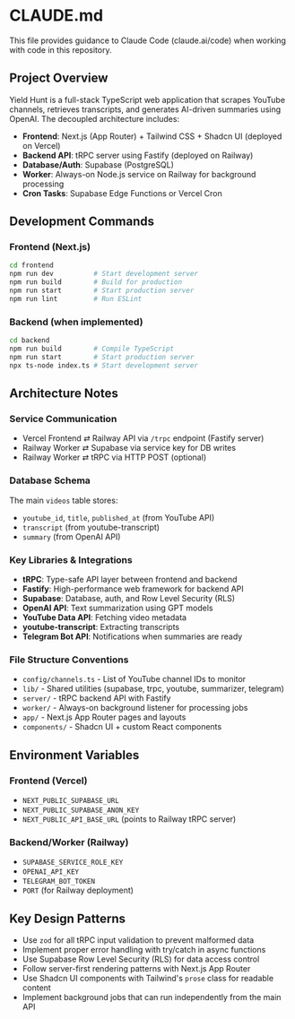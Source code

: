 # CLAUDE.md

This file provides guidance to Claude Code (claude.ai/code) when working with code in this repository.

## Project Overview

Yield Hunt is a full-stack TypeScript web application that scrapes YouTube channels, retrieves transcripts, and generates AI-driven summaries using OpenAI. The decoupled architecture includes:

- **Frontend**: Next.js (App Router) + Tailwind CSS + Shadcn UI (deployed on Vercel)
- **Backend API**: tRPC server using Fastify (deployed on Railway)  
- **Database/Auth**: Supabase (PostgreSQL)
- **Worker**: Always-on Node.js service on Railway for background processing
- **Cron Tasks**: Supabase Edge Functions or Vercel Cron

## Development Commands

### Frontend (Next.js)
```bash
cd frontend
npm run dev          # Start development server
npm run build        # Build for production
npm run start        # Start production server
npm run lint         # Run ESLint
```

### Backend (when implemented)
```bash
cd backend
npm run build        # Compile TypeScript
npm run start        # Start production server
npx ts-node index.ts # Start development server
```

## Architecture Notes

### Service Communication
- Vercel Frontend ⇄ Railway API via `/trpc` endpoint (Fastify server)
- Railway Worker ⇄ Supabase via service key for DB writes
- Railway Worker ⇄ tRPC via HTTP POST (optional)

### Database Schema
The main `videos` table stores:
- `youtube_id`, `title`, `published_at` (from YouTube API)
- `transcript` (from youtube-transcript)
- `summary` (from OpenAI API)

### Key Libraries & Integrations
- **tRPC**: Type-safe API layer between frontend and backend
- **Fastify**: High-performance web framework for backend API
- **Supabase**: Database, auth, and Row Level Security (RLS)
- **OpenAI API**: Text summarization using GPT models
- **YouTube Data API**: Fetching video metadata
- **youtube-transcript**: Extracting transcripts
- **Telegram Bot API**: Notifications when summaries are ready

### File Structure Conventions
- `config/channels.ts` - List of YouTube channel IDs to monitor
- `lib/` - Shared utilities (supabase, trpc, youtube, summarizer, telegram)
- `server/` - tRPC backend API with Fastify
- `worker/` - Always-on background listener for processing jobs
- `app/` - Next.js App Router pages and layouts
- `components/` - Shadcn UI + custom React components

## Environment Variables

### Frontend (Vercel)
- `NEXT_PUBLIC_SUPABASE_URL`
- `NEXT_PUBLIC_SUPABASE_ANON_KEY`  
- `NEXT_PUBLIC_API_BASE_URL` (points to Railway tRPC server)

### Backend/Worker (Railway)
- `SUPABASE_SERVICE_ROLE_KEY`
- `OPENAI_API_KEY`
- `TELEGRAM_BOT_TOKEN`
- `PORT` (for Railway deployment)

## Key Design Patterns

- Use `zod` for all tRPC input validation to prevent malformed data
- Implement proper error handling with try/catch in async functions
- Use Supabase Row Level Security (RLS) for data access control
- Follow server-first rendering patterns with Next.js App Router
- Use Shadcn UI components with Tailwind's `prose` class for readable content
- Implement background jobs that can run independently from the main API